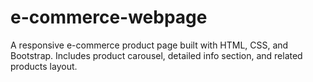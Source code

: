 # e-commerce-webpage
A responsive e-commerce product page built with HTML, CSS, and Bootstrap. Includes product carousel, detailed info section, and related products layout.

